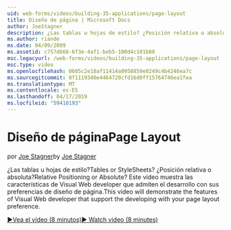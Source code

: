 ```yaml
---
uid: web-forms/videos/building-35-applications/page-layout
title: Diseño de página | Microsoft Docs
author: JoeStagner
description: ¿Las tablas u hojas de estilo? ¿Posición relativa o absoluta? Este vídeo muestra las características de Visual Web developer que admiten el desarrollo con yo...
ms.author: riande
ms.date: 04/09/2009
ms.assetid: c757d668-6f3e-4af1-beb5-100d4c101b88
msc.legacyurl: /web-forms/videos/building-35-applications/page-layout
msc.type: video
ms.openlocfilehash: 0605c2e18af11414a0958859e0249c4b4246ea7c
ms.sourcegitcommit: 0f1119340e4464720cfd16d0ff15764746ea1fea
ms.translationtype: MT
ms.contentlocale: es-ES
ms.lasthandoff: 04/17/2019
ms.locfileid: "59410193"
---
```

# <a name="page-layout"></a><span data-ttu-id="73af5-105">Diseño de página</span><span class="sxs-lookup"><span data-stu-id="73af5-105">Page Layout</span></span>

<span data-ttu-id="73af5-106">por [Joe Stagner](https://github.com/JoeStagner)</span><span class="sxs-lookup"><span data-stu-id="73af5-106">by [Joe Stagner](https://github.com/JoeStagner)</span></span>

<span data-ttu-id="73af5-107">¿Las tablas u hojas de estilo?</span><span class="sxs-lookup"><span data-stu-id="73af5-107">Tables or StyleSheets?</span></span> <span data-ttu-id="73af5-108">¿Posición relativa o absoluta?</span><span class="sxs-lookup"><span data-stu-id="73af5-108">Relative Positioning or Absolute?</span></span> <span data-ttu-id="73af5-109">Este vídeo muestra las características de Visual Web developer que admiten el desarrollo con sus preferencias de diseño de página.</span><span class="sxs-lookup"><span data-stu-id="73af5-109">This video will demonstrate the features of Visual Web developer that support the developing with your page layout preference.</span></span>

[<span data-ttu-id="73af5-110">&#9654;Vea el vídeo (8 minutos)</span><span class="sxs-lookup"><span data-stu-id="73af5-110">&#9654; Watch video (8 minutes)</span></span>](https://channel9.msdn.com/Blogs/ASP-NET-Site-Videos/page-layout)
